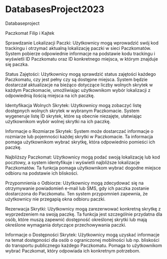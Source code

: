 # DatabasesProject2023
Databaseproject 

Paczkomat Filip i Kajtek

Sprawdzanie Lokalizacji Paczki: Użytkownicy mogą wprowadzić swój kod trackingu i otrzymać aktualną lokalizację paczki w sieci Paczkomatów. System pobierze odpowiednie informacje na podstawie kodu trackingu i wyświetli ID Paczkomatu oraz ID konkretnego miejsca, w którym znajduje się paczka.

Status Zajętości: Użytkownicy mogą sprawdzić status zajętości każdego Paczkomatu, czy jest pełny czy są dostępne miejsca. System będzie dostarczał aktualizacje na bieżąco dotyczące liczby wolnych skrytek w każdym Paczkomacie, umożliwiając użytkownikom wybór lokalizacji z odpowiednią ilością miejsca na ich paczkę.

Identyfikacja Wolnych Skrytek: Użytkownicy mogą zobaczyć listę dostępnych wolnych skrytek w wybranym Paczkomacie. System wygeneruje listę ID skrytek, które są obecnie niezajęte, ułatwiając użytkownikom wybór wolnej skrytki na ich paczkę.

Informacje o Rozmiarze Skrytek: System może dostarczać informacje o rozmiarze lub pojemności każdej skrytki w Paczkomacie. Ta informacja pomaga użytkownikom wybrać skrytkę, która odpowiednio pomieści ich paczkę.

Najbliższy Paczkomat: Użytkownicy mogą podać swoją lokalizację lub kod pocztowy, a system identyfikuje i wyświetli najbliższe lokalizacje Paczkomatów. Ta funkcja pomaga użytkownikom wybrać dogodne miejsce odbioru na podstawie ich bliskości.

Przypomnienia o Odbiorze: Użytkownicy mogą zdecydować się na otrzymywanie powiadomień e-mail lub SMS, gdy ich paczka zostanie dostarczona do Paczkomatu. Ten system przypomnień zapewnia, że użytkownicy nie przegapią okna odbioru paczki.

Rezerwacja Skrytki: Użytkownicy mogą zarezerwować konkretną skrytkę z wyprzedzeniem na swoją paczkę. Ta funkcja jest szczególnie przydatna dla osób, które muszą zapewnić dostępność określonej skrytki lub mają określone wymagania dotyczące przechowywania paczki.

Informacje o Dostępności Skrytek: Użytkownicy mogą uzyskać informacje na temat dostępności dla osób o ograniczonej mobilności lub np. bliskości do transportu publicznego każdego Paczkomatu. Pomaga to użytkownikom wybrać Paczkomat, który odpowiada ich konkretnym potrzebom.
